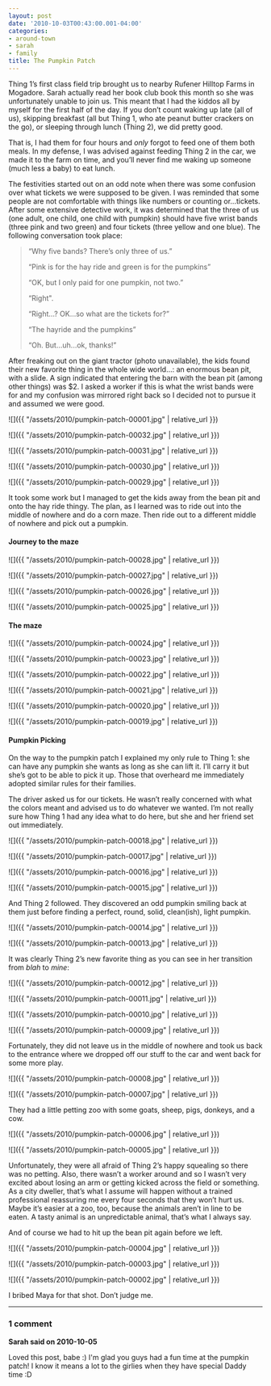 ```yaml
---
layout: post
date: '2010-10-03T00:43:00.001-04:00'
categories:
- around-town
- sarah
- family
title: The Pumpkin Patch
---
```


Thing 1’s first class field trip brought us to nearby Rufener Hilltop Farms in Mogadore. Sarah actually read her book club book this month so she was unfortunately unable to join us. This meant that I had the kiddos all by myself for the first half of the day. If you don’t count waking up late (all of us), skipping breakfast (all but Thing 1, who ate peanut butter crackers on the go), or sleeping through lunch (Thing 2), we did pretty good.

That is, I had them for four hours and *only* forgot to feed one of them both meals. In my defense, I was advised against feeding Thing 2 in the car, we made it to the farm on time, and you’ll never find me waking up someone (much less a baby) to eat lunch.

The festivities started out on an odd note when there was some confusion over what tickets we were supposed to be given. I was reminded that some people are not comfortable with things like numbers or counting or...tickets. After some extensive detective work, it was determined that the three of us (one adult, one child, one child with pumpkin) should have five wrist bands (three pink and two green) and four tickets (three yellow and one blue). The following conversation took place:

> “Why five bands? There’s only three of us.”   
> 
> “Pink is for the hay ride and green is for the pumpkins”  
> 
> “OK, but I only paid for one pumpkin, not two.”   
> 
> “Right".  
> 
> “Right...? OK...so what are the tickets for?”  
> 
> “The hayride and the pumpkins”  
> 
> “Oh. But...uh...ok, thanks!”

After freaking out on the giant tractor (photo unavailable), the kids found their new favorite thing in the whole wide world...: an enormous bean pit, with a slide. A sign indicated that entering the barn with the bean pit (among other things) was $2. I asked a worker if this is what the wrist bands were for and my confusion was mirrored right back so I decided not to pursue it and assumed we were good.  

![]({{ "/assets/2010/pumpkin-patch-00001.jpg" | relative_url }})

![]({{ "/assets/2010/pumpkin-patch-00032.jpg" | relative_url }})

![]({{ "/assets/2010/pumpkin-patch-00031.jpg" | relative_url }})

![]({{ "/assets/2010/pumpkin-patch-00030.jpg" | relative_url }})

![]({{ "/assets/2010/pumpkin-patch-00029.jpg" | relative_url }})

It took some work but I managed to get the kids away from the bean pit and onto the hay ride thingy. The plan, as I learned was to ride out into the middle of nowhere and do a corn maze. Then ride out to a different middle of nowhere and pick out a pumpkin.

#### Journey to the maze  

![]({{ "/assets/2010/pumpkin-patch-00028.jpg" | relative_url }})

![]({{ "/assets/2010/pumpkin-patch-00027.jpg" | relative_url }})

![]({{ "/assets/2010/pumpkin-patch-00026.jpg" | relative_url }})

![]({{ "/assets/2010/pumpkin-patch-00025.jpg" | relative_url }})

#### The maze

![]({{ "/assets/2010/pumpkin-patch-00024.jpg" | relative_url }})

![]({{ "/assets/2010/pumpkin-patch-00023.jpg" | relative_url }})

![]({{ "/assets/2010/pumpkin-patch-00022.jpg" | relative_url }})

![]({{ "/assets/2010/pumpkin-patch-00021.jpg" | relative_url }})

![]({{ "/assets/2010/pumpkin-patch-00020.jpg" | relative_url }})

![]({{ "/assets/2010/pumpkin-patch-00019.jpg" | relative_url }})

#### Pumpkin Picking

On the way to the pumpkin patch I explained my only rule to Thing 1: she can have any pumpkin she wants as long as she can lift it. I’ll carry it but she’s got to be able to pick it up. Those that overheard me immediately adopted similar rules for their families.

The driver asked us for our tickets. He wasn’t really concerned with what the colors meant and advised us to do whatever we wanted. I’m not really sure how Thing 1 had any idea what to do here, but she and her friend set out immediately.  

![]({{ "/assets/2010/pumpkin-patch-00018.jpg" | relative_url }})

![]({{ "/assets/2010/pumpkin-patch-00017.jpg" | relative_url }})

![]({{ "/assets/2010/pumpkin-patch-00016.jpg" | relative_url }})

![]({{ "/assets/2010/pumpkin-patch-00015.jpg" | relative_url }})

And Thing 2 followed. They discovered an odd pumpkin smiling back at them just before finding a perfect, round, solid, clean(ish), light pumpkin.  

![]({{ "/assets/2010/pumpkin-patch-00014.jpg" | relative_url }})

![]({{ "/assets/2010/pumpkin-patch-00013.jpg" | relative_url }})

It was clearly Thing 2’s new favorite thing as you can see in her transition from *blah* to *mine*:  

![]({{ "/assets/2010/pumpkin-patch-00012.jpg" | relative_url }})

![]({{ "/assets/2010/pumpkin-patch-00011.jpg" | relative_url }})

![]({{ "/assets/2010/pumpkin-patch-00010.jpg" | relative_url }})

![]({{ "/assets/2010/pumpkin-patch-00009.jpg" | relative_url }})

Fortunately, they did not leave us in the middle of nowhere and took us back to the entrance where we dropped off our stuff to the car and went back for some more play.  

![]({{ "/assets/2010/pumpkin-patch-00008.jpg" | relative_url }})

![]({{ "/assets/2010/pumpkin-patch-00007.jpg" | relative_url }})

They had a little petting zoo with some goats, sheep, pigs, donkeys, and a cow.   

![]({{ "/assets/2010/pumpkin-patch-00006.jpg" | relative_url }})

![]({{ "/assets/2010/pumpkin-patch-00005.jpg" | relative_url }})

Unfortunately, they were all afraid of Thing 2’s happy squealing so there was no petting. Also, there wasn’t a worker around and so I wasn’t very excited about losing an arm or getting kicked across the field or something. As a city dweller, that’s what I assume will happen without a trained professional reassuring me every four seconds that they won’t hurt us. Maybe it’s easier at a zoo, too, because the animals aren’t in line to be eaten. A tasty animal is an unpredictable animal, that’s what I always say.

And of course we had to hit up the bean pit again before we left.  

![]({{ "/assets/2010/pumpkin-patch-00004.jpg" | relative_url }})

![]({{ "/assets/2010/pumpkin-patch-00003.jpg" | relative_url }})

![]({{ "/assets/2010/pumpkin-patch-00002.jpg" | relative_url }})

I bribed Maya for that shot. Don’t judge me.

---

### 1 comment

**Sarah said on 2010-10-05**

Loved this post, babe :)  I'm glad you guys had a fun time at the pumpkin patch!  I know it means a lot to the girlies when they have special Daddy time :D

